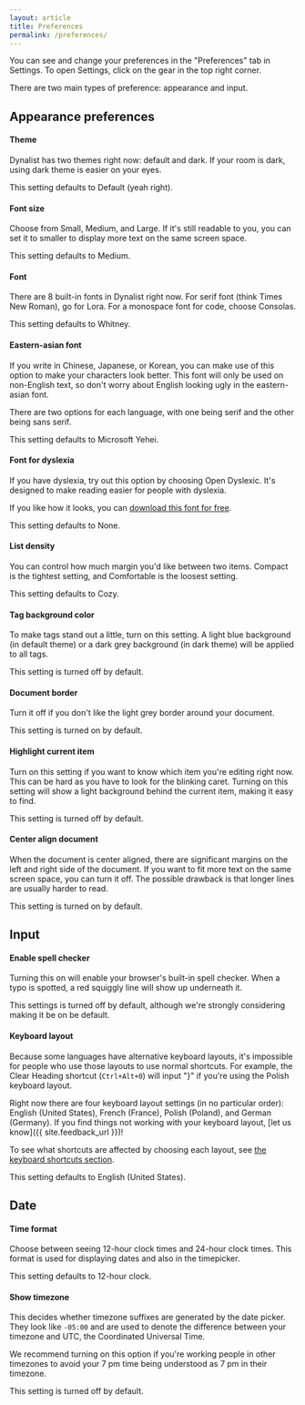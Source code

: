 ```yaml
---
layout: article
title: Preferences
permalink: /preferences/
---
```


You can see and change your preferences in the "Preferences" tab in Settings. To open Settings, click on the gear in the top right corner.

There are two main types of preference: appearance and input.

## Appearance preferences

#### Theme

Dynalist has two themes right now: default and dark. If your room is dark, using dark theme is easier on your eyes.

This setting defaults to Default (yeah right).

#### Font size

Choose from Small, Medium, and Large. If it's still readable to you, you can set it to smaller to display more text on the same screen space.

This setting defaults to Medium.

#### Font

There are 8 built-in fonts in Dynalist right now. For serif font (think Times New Roman), go for Lora. For a monospace font for code, choose Consolas.

This setting defaults to Whitney.

#### Eastern-asian font

If you write in Chinese, Japanese, or Korean, you can make use of this option to make your characters look better. This font will only be used on non-English text, so don't worry about English looking ugly in the eastern-asian font.

There are two options for each language, with one being serif and the other being sans serif.

This setting defaults to Microsoft Yehei.

#### Font for dyslexia

If you have dyslexia, try out this option by choosing Open Dyslexic. It's designed to make reading easier for people with dyslexia.

If you like how it looks, you can [download this font for free](http://opendyslexic.org/).

This setting defaults to None.

#### List density

You can control how much margin you'd like between two items. Compact is the tightest setting, and Comfortable is the loosest setting.

This setting defaults to Cozy.

#### Tag background color

To make tags stand out a little, turn on this setting. A light blue background (in default theme) or a dark grey background (in dark theme) will be applied to all tags.

This setting is turned off by default.

#### Document border

Turn it off if you don't like the light grey border around your document.

This setting is turned on by default.

#### Highlight current item

Turn on this setting if you want to know which item you're editing right now. This can be hard as you have to look for the blinking caret. Turning on this setting will show a light background behind the current item, making it easy to find.

This setting is turned off by default.

#### Center align document

When the document is center aligned, there are significant margins on the left and right side of the document. If you want to fit more text on the same screen space, you can turn it off. The possible drawback is that longer lines are usually harder to read.

This setting is turned on by default.

## Input

#### Enable spell checker

Turning this on will enable your browser's built-in spell checker. When a typo is spotted, a red squiggly line will show up underneath it.

This settings is turned off by default, although we're strongly considering making it be on be default.

#### Keyboard layout

Because some languages have alternative keyboard layouts, it's impossible for people who use those layouts to use normal shortcuts. For example, the Clear Heading shortcut (`Ctrl+Alt+0`) will input "}" if you're using the Polish keyboard layout.

Right now there are four keyboard layout settings (in no particular order): English (United States), French (France), Polish (Poland), and German (Germany). If you find things not working with your keyboard layout, [let us know]({{ site.feedback_url }})!

To see what shortcuts are affected by choosing each layout, see [the keyboard shortcuts section](../keyboard-shortcuts/#for-non-english-keyboard-layouts).

This setting defaults to English (United States).

## Date

#### Time format

Choose between seeing 12-hour clock times and 24-hour clock times. This format is used for displaying dates and also in the timepicker.

This setting defaults to 12-hour clock.

#### Show timezone

This decides whether timezone suffixes are generated by the date picker. They look like `-05:00` and are used to denote the difference between your timezone and UTC, the Coordinated Universal Time.

We recommend turning on this option if you're working people in other timezones to avoid your 7 pm time being understood as 7 pm in their timezone.

This setting is turned off by default.